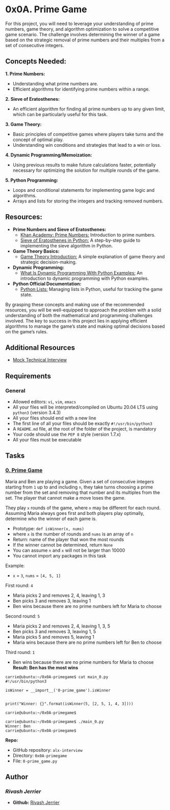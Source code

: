 # 0x0A. Prime Game

For this project, you will need to leverage your understanding of prime numbers, game theory, and algorithm optimization to solve a competitive game scenario. The challenge involves determining the winner of a game based on the strategic removal of prime numbers and their multiples from a set of consecutive integers.  

## Concepts Needed:
**1. Prime Numbers:**
- Understanding what prime numbers are.
- Efficient algorithms for identifying prime numbers within a range.  

**2. Sieve of Eratosthenes:**
- An efficient algorithm for finding all prime numbers up to any given limit, which can be particularly useful for this task.  

**3. Game Theory:**
- Basic principles of competitive games where players take turns and the concept of optimal play.
- Understanding win conditions and strategies that lead to a win or loss.  

**4. Dynamic Programming/Memoization:**
- Using previous results to make future calculations faster, potentially necessary for optimizing the solution for multiple rounds of the game.  

**5. Python Programming:**
- Loops and conditional statements for implementing game logic and algorithms.
- Arrays and lists for storing the integers and tracking removed numbers.  

## Resources:
- **Prime Numbers and Sieve of Eratosthenes:**
  - [Khan Academy: Prime Numbers:](https://www.khanacademy.org/math/cc-fourth-grade-math/imp-factors-multiples-and-patterns/imp-prime-and-composite-numbers/v/prime-numbers) Introduction to prime numbers.
  - [Sieve of Eratosthenes in Python:](https://www.geeksforgeeks.org/sieve-of-eratosthenes/) A step-by-step guide to implementing the sieve algorithm in Python.  
- **Game Theory Basics:**
  - [Game Theory Introduction:](https://www.investopedia.com/terms/g/gametheory.asp) A simple explanation of game theory and strategic decision-making.  
- **Dynamic Programming:**
  - [What Is Dynamic Programming With Python Examples:](https://skerritt.blog/dynamic-programming/) An introduction to dynamic programming with Python examples.  
- **Python Official Documentation:**
  - [Python Lists:](https://docs.python.org/3/tutorial/introduction.html#lists) Managing lists in Python, useful for tracking the game state.  

By grasping these concepts and making use of the recommended resources, you will be well-equipped to approach the problem with a solid understanding of both the mathematical and programming challenges involved. The key to success in this project lies in applying efficient algorithms to manage the game’s state and making optimal decisions based on the game’s rules.  

## Additional Resources
- [Mock Technical Interview](https://www.youtube.com/watch?feature=shared&v=Jw2pniZCLi8)  

## Requirements
### General
- Allowed editors: `vi`, `vim`, `emacs`
- All your files will be interpreted/compiled on Ubuntu 20.04 LTS using `python3` (version 3.4.3)
- All your files should end with a new line
- The first line of all your files should be exactly `#!/usr/bin/python3`
- A `README.md` file, at the root of the folder of the project, is mandatory
- Your code should use the `PEP 8` style (version 1.7.x)
- All your files must be executable

## Tasks
### [0. Prime Game](./0-prime_game.py)
Maria and Ben are playing a game. Given a set of consecutive integers starting from `1` up to and including `n`, they take turns choosing a prime number from the set and removing that number and its multiples from the set. The player that cannot make a move loses the game.  

They play `x` rounds of the game, where `n` may be different for each round. Assuming Maria always goes first and both players play optimally, determine who the winner of each game is.  
- Prototype: `def isWinner(x, nums)`
- where `x` is the number of rounds and `nums` is an array of `n`
- Return: name of the player that won the most rounds
- If the winner cannot be determined, return `None`
- You can assume `n` and `x` will not be larger than 10000
- You cannot import any packages in this task  

Example:
- `x` = `3`, `nums` = `[4, 5, 1]`  

First round: `4`
- Maria picks 2 and removes 2, 4, leaving 1, 3
- Ben picks 3 and removes 3, leaving 1
- Ben wins because there are no prime numbers left for Maria to choose  

Second round: `5`
- Maria picks 2 and removes 2, 4, leaving 1, 3, 5
- Ben picks 3 and removes 3, leaving 1, 5
- Maria picks 5 and removes 5, leaving 1
- Maria wins because there are no prime numbers left for Ben to choose  

Third round: `1`
- Ben wins because there are no prime numbers for Maria to choose  
**Result: Ben has the most wins**
```
carrie@ubuntu:~/0x0A-primegame$ cat main_0.py
#!/usr/bin/python3

isWinner = __import__('0-prime_game').isWinner


print("Winner: {}".format(isWinner(5, [2, 5, 1, 4, 3])))

carrie@ubuntu:~/0x0A-primegame$
```
```
carrie@ubuntu:~/0x0A-primegame$ ./main_0.py
Winner: Ben
carrie@ubuntu:~/0x0A-primegame$
```
**Repo:**
* GitHub repository: `alx-interview`
* Directory: `0x0A-primegame`
* File: `0-prime_game.py`

## Author
### _Rivash Jerrier_

- **Github:** [Rivash Jerrier](https://github.com/Rivashjerrier)
